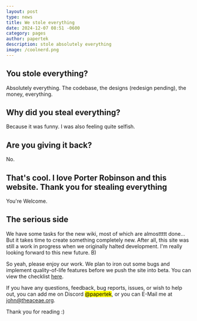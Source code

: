 ```yaml
---
layout: post
type: news
title: We stole everything
date: 2024-12-07 08:51 -0600
category: pages
author: papertek
description: stole absolutely everything
image: /coolnerd.png
---
```


## You stole everything?

Absolutely everything. The codebase, the designs (redesign pending), the money, everything.

## Why did you steal everything?

Because it was funny. I was also feeling quite selfish.

## Are you giving it back?

No.

## That's cool. I love Porter Robinson and this website. Thank you for stealing everything

You're Welcome.

## The serious side

We have some tasks for the new wiki, most of which are almosttttt done... But it takes time to create something completely new. After all, this site was still a work in progress when we originally halted development. I'm really looking forward to this new future. B)

So yeah, please enjoy our work. We plan to iron out some bugs and implement quality-of-life features before we push the site into beta. You can view the checklist [here](https://github.com/TheaceaeCollective/porter-wiki-frontend/issues/2).

If you have any questions, feedback, bug reports, issues, or wish to help out, you can add me on Discord <mark>@papertek</mark>, or you can E-Mail me at <john@theaceae.org>.

Thank you for reading :)
